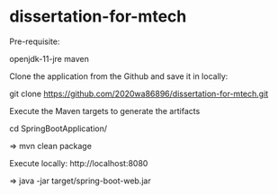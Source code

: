 # dissertation-for-mtech

Pre-requisite:

openjdk-11-jre
maven

Clone the application from the Github and save it in locally:

git clone https://github.com/2020wa86896/dissertation-for-mtech.git

Execute the Maven targets to generate the artifacts

cd SpringBootApplication/

=> mvn clean package

Execute locally: http://localhost:8080

=> java -jar target/spring-boot-web.jar
